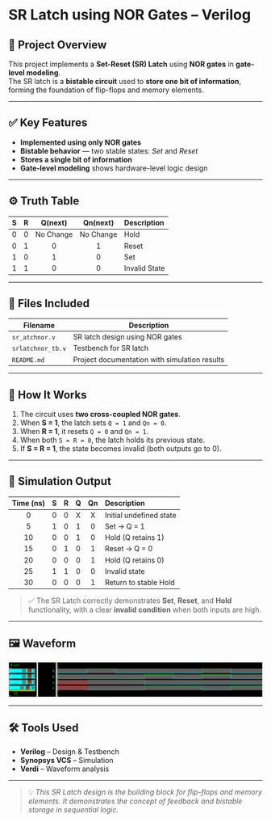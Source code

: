 # SR Latch using NOR Gates – Verilog

## 🧠 Project Overview

This project implements a **Set-Reset (SR) Latch** using **NOR gates** in **gate-level modeling**.  
The SR latch is a **bistable circuit** used to **store one bit of information**, forming the foundation of flip-flops and memory elements.

---

## ✅ Key Features

- **Implemented using only NOR gates**
- **Bistable behavior** — two stable states: *Set* and *Reset*
- **Stores a single bit of information**
- **Gate-level modeling** shows hardware-level logic design

---

## ⚙️ Truth Table

| S | R | Q(next) | Qn(next) | Description |
|:-:|:-:|:--------:|:---------:|:-------------|
| 0 | 0 | No Change | No Change | Hold |
| 0 | 1 | 0 | 1 | Reset |
| 1 | 0 | 1 | 0 | Set |
| 1 | 1 | 0 | 0 | Invalid State |

---

## 📂 Files Included

| Filename | Description |
|-----------|-------------|
| `sr_atchnor.v` | SR latch design using NOR gates |
| `srlatchnor_tb.v` | Testbench for SR latch |
| `README.md` | Project documentation with simulation results |

---

## 🔧 How It Works

1. The circuit uses **two cross-coupled NOR gates**.  
2. When **S = 1**, the latch sets `Q = 1` and `Qn = 0`.  
3. When **R = 1**, it resets `Q = 0` and `Qn = 1`.  
4. When both `S = R = 0`, the latch holds its previous state.  
5. If **S = R = 1**, the state becomes invalid (both outputs go to 0).

---

## 🧪 Simulation Output

| Time (ns) | S | R | Q | Qn | Description |
|:----------:|:-:|:-:|:-:|:-:|:-------------|
| 0 | 0 | 0 | X | X | Initial undefined state |
| 5 | 1 | 0 | 1 | 0 | Set → Q = 1 |
| 10 | 0 | 0 | 1 | 0 | Hold (Q retains 1) |
| 15 | 0 | 1 | 0 | 1 | Reset → Q = 0 |
| 20 | 0 | 0 | 0 | 1 | Hold (Q retains 0) |
| 25 | 1 | 1 | 0 | 0 | Invalid state |
| 30 | 0 | 0 | 0 | 1 | Return to stable Hold |

> ✅ The SR Latch correctly demonstrates **Set**, **Reset**, and **Hold** functionality, with a clear **invalid condition** when both inputs are high.

---

## 🖼 Waveform

![SR Latch Waveform](srlatchnor.png)

---

## 🛠 Tools Used

- **Verilog** – Design & Testbench  
- **Synopsys VCS** – Simulation  
- **Verdi** – Waveform analysis  

---

> 💡 *This SR Latch design is the building block for flip-flops and memory elements. It demonstrates the concept of feedback and bistable storage in sequential logic.*
